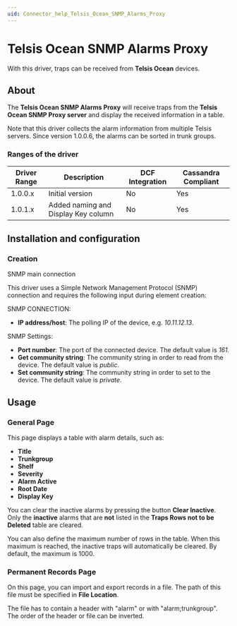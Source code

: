 ```yaml
---
uid: Connector_help_Telsis_Ocean_SNMP_Alarms_Proxy
---
```


# Telsis Ocean SNMP Alarms Proxy

With this driver, traps can be received from **Telsis Ocean** devices.

## About

The **Telsis Ocean SNMP Alarms Proxy** will receive traps from the **Telsis Ocean SNMP Proxy server** and display the received information in a table.

Note that this driver collects the alarm information from multiple Telsis servers. Since version 1.0.0.6, the alarms can be sorted in trunk groups.

### Ranges of the driver

| **Driver Range** | **Description**                     | **DCF Integration** | **Cassandra Compliant** |
|------------------|-------------------------------------|---------------------|-------------------------|
| 1.0.0.x          | Initial version                     | No                  | Yes                     |
| 1.0.1.x          | Added naming and Display Key column | No                  | Yes                     |

## Installation and configuration

### Creation

SNMP main connection

This driver uses a Simple Network Management Protocol (SNMP) connection and requires the following input during element creation:

SNMP CONNECTION:

- **IP address/host**: The polling IP of the device, e.g. *10.11.12.13*.

SNMP Settings:

- **Port number**: The port of the connected device. The default value is *161.*
- **Get community string**: The community string in order to read from the device. The default value is *public*.
- **Set community string**: The community string in order to set to the device. The default value is *private*.

## Usage

### General Page

This page displays a table with alarm details, such as:

- **Title**
- **Trunkgroup**
- **Shelf**
- **Severity**
- **Alarm Active**
- **Root Date**
- **Display Key**

You can clear the inactive alarms by pressing the button **Clear Inactive**. Only the **inactive** alarms that are **not** listed in the **Traps Rows not to be Deleted** table are cleared.

You can also define the maximum number of rows in the table. When this maximum is reached, the inactive traps will automatically be cleared. By default, the maximum is 1000.

### Permanent Records Page

On this page, you can import and export records in a file. The path of this file must be specified in **File Location**.

The file has to contain a header with "alarm" or with "alarm;trunkgroup". The order of the header or file can be inverted.
